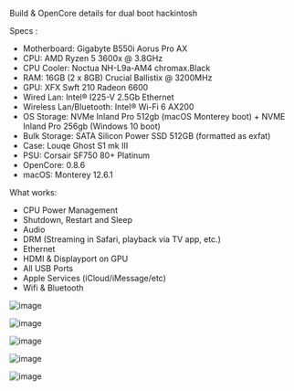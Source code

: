 
Build & OpenCore details for dual boot hackintosh


Specs :
- Motherboard: Gigabyte B550i Aorus Pro AX
- CPU: AMD Ryzen 5 3600x @ 3.8GHz 
- CPU Cooler: Noctua NH-L9a-AM4 chromax.Black
- RAM: 16GB (2 x 8GB) Crucial Ballistix @ 3200MHz
- GPU: XFX Swft 210 Radeon 6600
- Wired Lan: Intel® I225-V 2.5Gb Ethernet
- Wireless Lan/Bluetooth: Intel® Wi-Fi 6 AX200
- OS Storage: NVMe Inland Pro 512gb (macOS Monterey boot) + NVME Inland Pro 256gb (Windows 10 boot)
- Bulk Storage: SATA Silicon Power SSD 512GB (formatted as exfat)
- Case:	Louqe Ghost S1 mk III
- PSU: Corsair SF750 80+ Platinum
- OpenCore: 0.8.6
- macOS: Monterey 12.6.1


What works:
- CPU Power Management
- Shutdown, Restart and Sleep
- Audio
- DRM (Streaming in Safari, playback via TV app, etc.) 
- Ethernet
- HDMI & Displayport on GPU
- All USB Ports
- Apple Services (iCloud/iMessage/etc)
- Wifi & Bluetooth

![image](https://user-images.githubusercontent.com/66342355/201494772-aeb52e4a-6e7c-4dab-9295-6a57079a49af.png)

![image](https://user-images.githubusercontent.com/66342355/201494742-c7fa7c62-5565-4d0d-8cee-6d283a9f42d4.png)

![image](https://user-images.githubusercontent.com/66342355/201532722-60a3aa78-e317-464e-8999-2a41ba421d34.png)

![image](https://user-images.githubusercontent.com/66342355/201532734-f0df8dca-303d-427b-8dac-b1926b0848b0.png)

![image](https://user-images.githubusercontent.com/66342355/201532748-ff9e54ee-667b-4f42-89be-50dcf8577f44.png)


